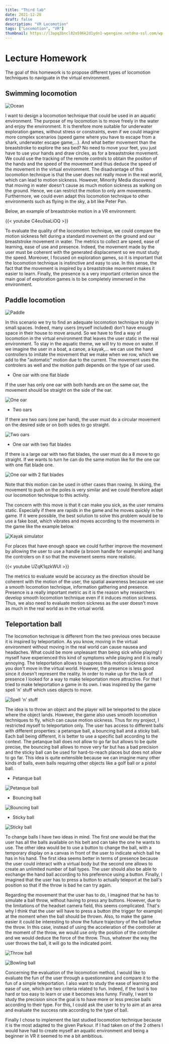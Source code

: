 ```yaml
---
title: "Third lab"
date: 2021-12-28
draft: false
description: "VR Locomotion"
tags: ["Locomotion", "VR"]
thumbnail: https://l3apq3bncl82o596k2d1ydn1-wpengine.netdna-ssl.com/wp-content/uploads/2019/06/KATloco_5.jpg
---
```


# Lecture Homework


The goal of this homework is to propose different types of locomotion techniques to naviguate in the virtual environment.

## Swimming locomotion

![Ocean](https://cdn.akamai.steamstatic.com/steam/apps/422760/ss_0bf5988da6f464d136e1f1e92506f8a71907f9d7.1920x1080.jpg?t=1517860245 "Ocean")


I want to design a locomotion technique that could be used in an aquatic environment. 
The purpose of my locomotion is to move freely in the water and enjoy the environment. 
It is therefore more suitable for underwater exploration games, without stress or constraints, 
even if we could imagine more complex scenarios (speed game where you have to escape from a shark, underwater escape game,...). 
And what better movement than the breaststroke to explore the sea bed? No need to move your feet, you just have to use your hands and draw circles, as for a breaststroke movement. 
We could use the tracking of the remote controls to obtain the position of the hands and the speed of the movement and thus deduce the speed of the movement in the virtual environment. 
The disadvantage of this locomotion technique is that the user does not really move in the real world, which can lead to motion sickness. 
However, Minority Media discovered that moving in water doesn't cause as much motion sickness as walking on the ground. Hence, we can restrict the motion to only arm movements. 
Furthermore, we could even adapt this locomotion technique to other environments such as flying in the sky, a bit like Peter Pan. 

Below, an example of breaststroke motion in a VR environment:

{{< youtube C4eu0saLiOQ >}}

To evaluate the quality of the locomotion technique, we could compare the motion sickness felt during a standard movement on the ground and our breaststroke movement in water. 
The metrics to collect are speed, ease of learning, ease of use and presence. Indeed, the movement made by the user must be coherent with the generated displacement so we must study the speed. 
Moreover, I focused on exploration games, so it is important that the locomotion technique is instinctive and easy to use. 
In this sense, the fact that the movement is inspired by a breaststroke movement makes it easier to learn. 
Finally, the presence is a very important criterion since the main goal of exploration games is to be completely immersed in the environment.


## Paddle locomotion

![Paddle](https://www.realite-virtuelle.com/wp-content/uploads/2021/07/Kayak_VR_image3-1024x576-1.jpg "Paddle")

In this scenario we try to find an adequate locomotion technique to play in small spaces. Indeed, many users (myself included) don't have enough space in their house to move around. 
So we have to find a way of locomotion in the virtual environment that leaves the user static in the real environment. To stay in the aquatic theme, we will try to move on water. 
If we imagine the user in a boat, a canoe, a kayak,... we can use the hand controllers to imitate the movement that we make when we row, which we add to the "automatic" motion due to the current. 
The movement uses the controlers as well and the motion path depends on the type of oar used. 

- One oar with one flat blade

If the user has only one oar with both hands are on the same oar, the movement should be straight on the side of the oar. 

![One oar](https://cdn.dribbble.com/users/230073/screenshots/3780396/kayak8.gif "One oar")

- Two oars

If there are two oars (one per hand), the user must do a circular movement on the desired side or on both sides to go straight. 

![Two oars](https://mir-s3-cdn-cf.behance.net/project_modules/fs/3ae4f472574477.5bec032ec5810.gif "Two oars")

- One oar with two flat blades

If there is a large oar with two flat blades, the user must do a 8 move to go straight. If we wants to turn he can do the same motion like for the one oar with one flat blade one. 

![One oar with 2 flat blades](https://i.pinimg.com/originals/ef/d8/16/efd816c1af96ef7b6e0196e3eecaba89.gif "One oar with 2 flat blades")

Note that this motion can be used in other cases than rowing. In skiing, the movement to push on the poles is very similar and we could therefore adapt our locomotion technique to this activity.

The concern with this move is that it can make you sick, as the user remains static. Especially if there are rapids in the game and he moves quickly in the game. 
If it were possible, the best solution to solve this problem would be to use a fake boat, which vibrates and moves according to the movements in the game like the example below.

![Kayak simulator](https://www.vr-show.fr/wp-content/uploads/2020/01/Animation-simulateur-Kayak-VR.jpg "Kayak simulator")

For places that have enough space we could further improve the movement by allowing the user to use a handle (a broom handle for example) and hang the controlers on it so that the movement seems more realistic. 

{{< youtube UZqK1qzkWUI >}}

The metrics to evaluate would be accuracy as the direction should be coherent with the motion of the user, the spatial awareness because we use a smooth locomotion technique,
information gathering and presence. Presence is a really important metric as it is the reason why researchers develop smooth locomotion technique even if it induces 
motion sickness. Thus, we also need to evaluate motion sickness as the user doesn't move as much in the real world as in the virtual world.


## Teleportation ball

The locomotion technique is different from the two previous ones because it is inspired by teleportation. 
As you know, moving in the virtual environment without moving in the real world can cause nausea and headaches. 
What could be more unpleasant than being sick while playing! I myself have experienced this kind of symptoms while playing and it is really annoying.
The teleportation allows to suppress this motion sickness since you don't move in the virtual world. However, the presence is less good since it doesn't represent the reality. 
In order to make up for the lack of presence I looked for a way to make teleportation more attractive. For that I tried to make teleportation a game in its own. 
I was inspired by the game spell 'n' stuff which uses objects to move. 


![Spell 'n' stuff](http://lbertrand417.github.io/IGD301-blog/spell_n_stuff.gif)


The idea is to throw an object and the player will be teleported to the place where the object lands. 
However, the game also uses smooth locomotion techniques to fly, which can cause motion sickness. Thus for my project, I restricted myself to teleportation only. 
The user has access to different balls with different properties: a petanque ball, a bouncing ball and a sticky ball. Each ball being different, 
it is better to use a specific ball according to the context. The petanque ball does not allow to go far but allows to be quite precise, 
the bouncing ball allows to move very far but has a bad precision and the sticky ball can be used for hard-to-reach places but does not allow to go far. 
This idea is quite extensible because we can imagine many other kinds of balls, even balls requiring other objects like a golf ball or a pistol ball. 

- Petanque ball

![Petanque ball](http://lbertrand417.github.io/IGD301-blog/petanque_ball.gif)

- Bouncing ball

![Bouncing ball](http://lbertrand417.github.io/IGD301-blog/bouncing_ball_compresse.gif)

- Sticky ball

![Sticky ball](http://lbertrand417.github.io/IGD301-blog/sticky_ball_compresse.gif)

To change balls I have two ideas in mind. The first one would be that the user has all the balls available on his belt and can take the one he wants to use. 
The other idea would be to use a button to change the ball, with a temporary display on a canvas in front of the user to indicate which ball he has in his hand. 
The first idea seems better in terms of presence because the user could interact with a virtual body but the second one allows to create an unlimited number of ball types. 
The user should also be able to exchange the hand ball according to his preference using a button.
Finally, I imagined that the user has to press a button to actually teleport at the ball's position so that if the throw is bad he can try again.

Regarding the movement that the user has to do, I imagined that he has to simulate a ball throw, without having to press any buttons. 
However, due to the limitations of the headset camera field, this seems complicated. That's why I think that the user will have to press a button 
(the trigger for example) at the moment when the ball should be thrown. Also, to make the game easier it could be interesting to show the future trajectory of the ball before the throw. 
In this case, instead of using the acceleration of the controller at the moment of the throw, we would use only the position of the controller and we would deduce the force of the throw. 
Thus, whatever the way the user throws the ball, it will go to the indicated point.

![Throw ball](http://lbertrand417.github.io/IGD301-blog/throw_ball.gif)

![Bowling ball](http://lbertrand417.github.io/IGD301-blog/bowling.gif)

Concerning the evaluation of the locomotion method, I would like to evaluate the fun of the user through a questionnaire and compare it to the fun of a simple teleportation. 
I also want to study the ease of learning and ease of use, which are two criteria related to fun. Indeed, if the tool is too hard or too easy to learn or use it becomes less funny. 
Finally, I want to study the precision since the goal is to have more or less precise balls according to their type. 
For this, I could ask the user to try to aim at an area and evaluate the success rate according to the type of ball.

Finally I chose to implement the last studied locomotion technique because it is the most adapted to the given Parkour. 
If I had taken on of the 2 others I would have had to create myself an aquatic environment and being a beginner in VR it seemed to me a bit ambitious.

